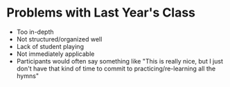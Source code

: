 # Problems with Last Year's Class
- Too in-depth
- Not structured/organized well
- Lack of student playing
- Not immediately applicable
- Participants would often say something like "This is really nice, but I just don't have that kind of time to commit to practicing/re-learning all the hymns"

